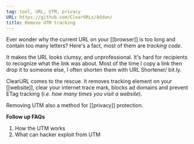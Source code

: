 ```yaml
---
tag: tool, URL, UTM, privacy
URL: https://github.com/ClearURLs/Addon/
title: Remove UTM tracking
---
```


Ever wonder why the current URL on your [[browser]] is too long and contain too many letters? Here's a fact, most of them are *tracking code*. 

It makes the URL looks clumsy, and unprofessional. It's hard for recipients to recognize what the link was about. Most of the time I copy a link then drop it to someone else, I often shorten them with URL Shortener/ bit.ly. 

ClearURL comes to the rescue. It removes tracking element on your [[website]], clear your internet trace mark, blocks ad domains and prevent ETag tracking (*i.e. how many times you visit a website*).

Removing UTM also a method for [[privacy]] protection. 

**Follow up FAQs**
1. How the UTM works
2. What can hacker exploit from UTM